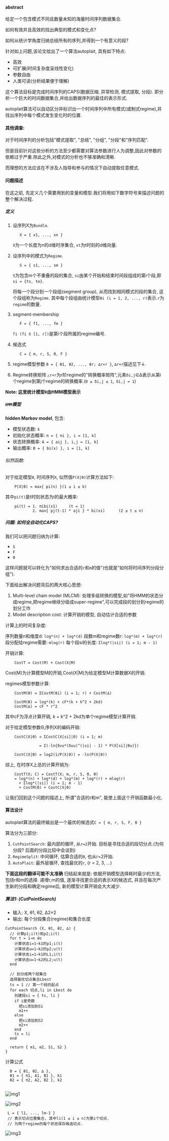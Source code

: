 #### abstract
给定一个包含模式不同且数量未知的海量时间序列数据集合.

如何有效并且高效的找出典型的模式和变化点?

如何从统计学角度归纳总结所有的序列,并得到一个有意义的段?

针对如上问题,该论文给出了一个算法autoplait, 具有如下特点:

+ 高效
+ 可扩展(时间复杂度呈线性变化)
+ 参数自由
+ 人类可读(分析结果便于理解)

这个算法目标是完成时间序列的CAPS(数据压缩, 异常检测, 模式提取, 分段).
即分析一个巨大的时间数据集合,并给出数据序列的最佳的表示形式.

autoplait算法可以自动区分并标识出一个时间序列中所有模式(或制式regime),并找出序列中每个模式发生变化时的位置.

#### 其他调查:
对于时间序列的分析包括"模式提取", "总结", "分组", "分段"和"序列匹配".

但是目前针对这些分析的方法至少都需要对算法参数进行人为调整,因此对参数的依赖过于严重.除此之外,对模式的分析也不够准确和清晰.

而理想的方法应该在不涉及人指导和参与的情况下自动提取任意模式.

#### 问题描述
在这之前, 先定义几个需要用到的变量和模型.我们将用如下数学符号来描述问题的整个解决过程.
##### 定义
1. 设序列X为`Bundle`.
   ```
      X = { x1, ..., xn }
   ```
   `X`为一个长度为n的d维时序集合, `xt`为t时刻的d维向量.
2. 设序列中的模式为`Regime`.
   ```
      S = { s1, ..., sm }
   ```
   `S`为包含m个不重叠的段的集合, `si`由某个开始和结束时间段组成的第i个段,即`si = {ts, te}`.
   
   将每一个段分到一个段组(segment group), 从而找到相同模式的段的集合, 这个段组称为`Regime`.
   其中每个段组由统计模型`θi (i = 1, 2, ..., r)`表示.`r`为`regime`的数量.
3. segment-membership
   ```
      F = { f1, ..., fm }
   ```
   `fi (fi ∈ [1, r])`是第i个段所属的regime编号.
4. 候选式
   ```
      C = { m, r, S, Θ, F }
   ```
5. regime模型参数
   `Θ = { θ1, θ2, ..., θr; ∆r×r }`, `∆r×r`描述见下↓.
6. Regime转换矩阵
   `△r×r`为r阶regime的"转换概率矩阵",元素`δi,j`∈∆表示从第i个regime到第j个regime的转换概率.(`0 ≤ δi,j ≤ 1`,` δi,j = 1`)

**Note: 这里统计模型`θ`由HMM模型表示**

##### `HMM`模型
**hidden Markov model**, 包含:

+ 模型状态数: `k`
+ 初始化状态概率: `π = { πi }, i = [1, k]`
+ 状态转换概率: `A = { aij }, i,j = [1, k]`
+ 输出概率: `B = { bi(x) }, i = [1, k]`

###### 似然函数:
对于给定模型`θ`, 时间序列`X`, 似然值`P(X|θ)`计算方法如下:
```
	P(X|θ) = max{ pi(n) }(1 ≤ i ≤ k)
```

其中`pi(t)`是t时刻状态为i的最大概率:

```
	pi(t) = 1. πibi(x1)		(t = 1)
    		2. max{ pj(t-1) * aji } * bi(xi)	  (2 ≤ t ≤ n)
```

##### 问题: 如何全自动化CAPS?
我们可以把问题归纳为计算:

+ `S`
+ `F`
+ `Θ`

这样问题就可以转化为"如何求出合适的`r`和`m`的值"(也就是"如何将时间序列分段分组").

下面给出解决问题背后的两大核心思想:

1. Multi-level chain model (MLCM): 处理多级转换的模型,如"将HMM的状态分成regime,把regime继续分级成super-regime",可以完成段的划分到regime的划分工作
2. Model description cost: 计算开销的模型, 自动估计合适的参数

计算上的时间复杂度:

序列数量n和维度d: `log*(n) + log*(d)`
段数m和regime数r: `log*(m) + log*(r)`
段分配给regime需要: `mlog(r)`
每个段si的长度: `Σlog*(|si|) (i = 1; m - 1)`

开销计算:

```
	CostT = Cost(M) + Cost(X|M)
```
Cost(M)为计算模型M的开销,Cost(X|M)为给定模型M计算数据X的开销.

regimes模型参数计算:
```
	CostM(Θ) = ΣCostM(θi) (i = 1; r) + CostM(∆)
    
    CostM(θ) = log*(k) + cF*(k + k^2 + 2kd)
    CostM(∆) = cF * r^2
```
其中cF为浮点计算开销, k + k^2 + 2kd为单个regime模型计算开销.

对于给定模型参数Θ,序列X的编码开销:
```
	CostC(X|Θ) = ΣCostC(X[si]|Θ) (i = 1; m)
    		   
               = Σ(-ln{δvu*(δuu)^(|si| - 1) * P(X[si]|θu)})
    
    CostC(X|Θ) = log2(1/P(X|θ)) = -ln(P(X|θ))
```

综上, 在时序X上总的计算开销为:
```
	CostT(X; C) = CostT(X; m, r, S, Θ, θ)
    = log*(n) + log*(d) + log*(m) + log*(r) + mlog(r) 
      + Σlog*(|si|) (i = 1; m - 1)
      + CostM(Θ) + CostC(X|Θ)
```

让我们回到这个问题的描述上, 所谓"合适的r和m", 能使上面这个开销函数最小化.

#### 算法设计
autoplait算法的最终输出是一个最优的候选式`C = { m, r, S, F, Θ }`

算法分为三部分:

1. `CutPointSearch`: 最内部的循环, 从`r=2`开始. 目标是寻找合适的段切分点.(为何分段? 后面的分段比较中会谈到)
2. `RegimeSplit`: 中间循环, 估算合适的`Θ`, 也从r=2开始.
3. `AutoPlait`: 最外层循环, 查找最优的`r`, (r = 2, 3, ...)

**下面这段的翻译可能不太准确**
归结起来就是: 依据开销模型选择耗时最少的方法, 包括r和m的选择. 递增r,m的值, 逐渐寻找更合适的表示X的候选式, 并且在每次产生新的分段和确定regime后, 新的模型计算开销会大大减少.

##### 算法1: (CutPointSearch)
+ 输入: X, θ1, θ2, ∆2×2
+ 输出: 每个分段集合(regime)和集合长度

```
CutPointSearch (X, θ1, θ2, ∆) {
  // 计算p1;i(t)和p2;i(t)
  for t = 1→n do
    计算状态i=1~k1的p1;i(t)
    计算状态u=1~k2的p2;u(t)
    计算状态i=1~k1的L1;i(t)
    计算状态u=1~k2的L2;u(t)
  end
  
  // 划分成两个段集合
  选择最优切点集合Lbest
  ts = 1 // 第一个段的起点
  for each 切点,li in Lbest do
    创建段si = { ts, li }
    if i是奇数
      把si添加到S1
      m1++
    else
      把si添加到S2
      m2++
    end
    ts = li
  end
  
  return { m1, m2, S1, S2 }
}
```

计算公式
```
  Θ = { θ1, θ2, ∆ },
  θ1 = { π1, A1, B1 }, k1
  θ2 = { π2, A2, B2 }, k2
 
```
![img1](https://raw.githubusercontent.com/abbshr/implement-of-AutoPlait-algorithm/master/translation/p.png)

![img2](https://raw.githubusercontent.com/abbshr/implement-of-AutoPlait-algorithm/master/translation/p1.png)

```
 L = { l1, ..., lm-1 } 
 // 表示切点位置集合, 其中li(1 ≤ i ≤ n)为第i个切点.
 // 为两个regime的每个状态保存候选切点.
```
![img3](https://raw.githubusercontent.com/abbshr/implement-of-AutoPlait-algorithm/master/translation/l.png)


